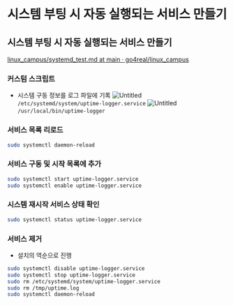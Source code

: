 # 시스템 부팅 시 자동 실행되는 서비스 만들기

## 시스템 부팅 시 자동 실행되는 서비스 만들기

[linux_campus/systemd_test.md at main · go4real/linux_campus](https://github.com/go4real/linux_campus/blob/main/Part3/Ch01_05/systemd_test.md)

### 커스텀 스크립트

- 시스템 구동 정보를 로그 파일에 기록
  ![Untitled](https://s3-us-west-2.amazonaws.com/secure.notion-static.com/34d0dae6-81aa-478c-9fcc-909e383db369/Untitled.png)
  `/etc/systemd/system/uptime-logger.service`
  ![Untitled](https://s3-us-west-2.amazonaws.com/secure.notion-static.com/6033cc33-9318-477a-bb6b-c35cb93ce8f5/Untitled.png)
  `/usr/local/bin/uptime-logger`

### 서비스 목록 리로드

```bash
sudo systemctl daemon-reload
```

### 서비스 구동 및 시작 목록에 추가

```bash
sudo systemctl start uptime-logger.service
sudo systemctl enable uptime-logger.service
```

### 시스템 재시작 서비스 상태 확인

```bash
sudo systemctl status uptime-logger.service
```

### 서비스 제거

- 설치의 역순으로 진행

```bash
sudo systemctl disable uptime-logger.service
sudo systemctl stop uptime-logger.service
sudo rm /etc/systemd/system/uptime-logger.service
sudo rm /tmp/uptime.log
sudo systemctl daemon-reload
```
